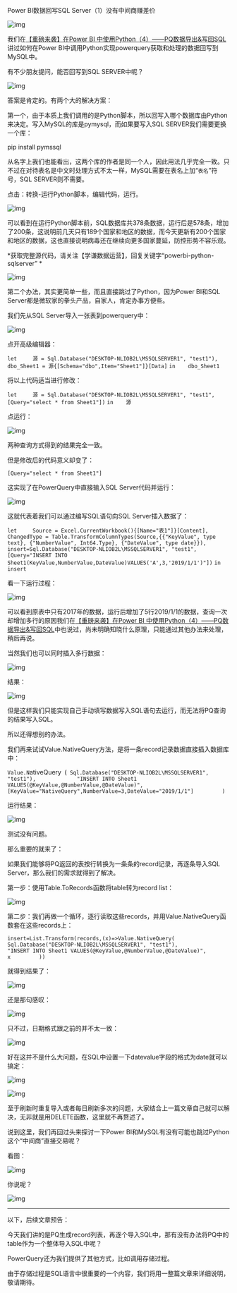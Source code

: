 Power BI数据回写SQL Server（1）没有中间商赚差价

![img](https://mmbiz.qpic.cn/mmbiz_jpg/OyXiackVTfOiaYFMzgSvXEHcsLicyWQtvacduvV5NuS96W85vl9qE1pAWI7SiagNerELIeMNNtarI7icTSaLbRP4l9Q/640?wx_fmt=jpeg)



我们在[【重磅来袭】在Power BI 中使用Python（4）——PQ数据导出&写回SQL](http://mp.weixin.qq.com/s?__biz=MzI2MDY3NDk1OA==&mid=2247483996&idx=1&sn=65fbc72a39ba9168ef611110b3a16e54&chksm=ea6746bddd10cfab9ea97b3e0c418bc5f7c195ad5d7f75edfc11fd41242cbd87cf8ff6f37103&scene=21#wechat_redirect) 讲过如何在Power BI中调用Python实现powerquery获取和处理的数据回写到MySQL中。



有不少朋友提问，能否回写到SQL SERVER中呢？

![img](https://mmbiz.qpic.cn/mmbiz_png/OyXiackVTfOgcmPd6SBjrlvB2EatBRdibj7pzCkMKwV27K2pR5cNSNjwtvH6WfAY2Z7R9hJibfa1mZFOMNWCHLIibA/640?wx_fmt=png)



答案是肯定的。有两个大的解决方案：



第一个，由于本质上我们调用的是Python脚本，所以回写入哪个数据库由Python来决定。写入MySQL的库是pymysql，而如果要写入SQL SERVER我们需要更换一个库：

pip install pymssql



从名字上我们也能看出，这两个库的作者是同一个人，因此用法几乎完全一致。只不过在对待表名是中文时处理方式不太一样，MySQL需要在表名上加“`表名`”符号，SQL SERVER则不需要。



点击：转换-运行Python脚本，编辑代码，运行。

![img](https://mmbiz.qpic.cn/mmbiz_gif/OyXiackVTfOiaYFMzgSvXEHcsLicyWQtvacViasO7NR5icg9TMfhGQbXo2rI3h1JRXOUsxOp7L89ZIFatIXbGiakCypQ/640?wx_fmt=gif)



可以看到在运行Python脚本前，SQL数据库共378条数据，运行后是578条，增加了200条，这说明前几天只有189个国家和地区的数据，而今天更新有200个国家和地区的数据，这也直接说明病毒还在继续向更多国家蔓延，防控形势不容乐观。



*获取完整源代码，请关注【学谦数据运营】，回复关键字“powerbi-python-sqlserver”
*

![img](https://mmbiz.qpic.cn/mmbiz_png/OyXiackVTfOiaYFMzgSvXEHcsLicyWQtvacic6463kveFzUWFRicV4DiarGpJVLtCjqTmxABJmhNIQw5jhbtYXDPzWhA/640?wx_fmt=png)





第二个办法，其实更简单一些，而且直接跳过了Python，因为Power BI和SQL Server都是微软家的拳头产品，自家人，肯定办事方便些。



我们先从SQL Server导入一张表到powerquery中：

![img](https://mmbiz.qpic.cn/mmbiz_gif/OyXiackVTfOiaYFMzgSvXEHcsLicyWQtvacjDqN1Sk5dTJjpicSMNwpvKrdW6yXd57cMZMpfWXuOJYhrgYZib0CuoMg/640?wx_fmt=gif)



点开高级编辑器：

`let    
    源 = Sql.Database("DESKTOP-NLIOB2L\MSSQLSERVER1", "test1"),    
    dbo_Sheet1 = 源{[Schema="dbo",Item="Sheet1"]}[Data]`
`in    dbo_Sheet1`



将以上代码适当进行修改：

`let    
    源 = Sql.Database("DESKTOP-NLIOB2L\MSSQLSERVER1", "test1",[Query="select * from Sheet1"])`
`in    源`



点运行：

![img](https://mmbiz.qpic.cn/mmbiz_png/OyXiackVTfOiaYFMzgSvXEHcsLicyWQtvacburAhDf9LROVgbEQXAkRNa1IhMZs3865Apzegia669zUKUHiagHp0kvA/640?wx_fmt=png)



两种查询方式得到的结果完全一致。



但是修改后的代码意义却变了：



`[Query="select * from Sheet1"]`



这实现了在PowerQuery中直接输入SQL Server代码并运行：

![img](https://mmbiz.qpic.cn/mmbiz_png/OyXiackVTfOiaYFMzgSvXEHcsLicyWQtvacoIKzcF7gCicQvNpwKRYzzWbKRY9hUu0YB1ux1oEOUZy7jU3aoVTYYiaA/640?wx_fmt=png)



这就代表着我们可以通过编写SQL语句向SQL Server插入数据了：

`let    
    Source = Excel.CurrentWorkbook(){[Name="表1"]}[Content],    
    ChangedType = Table.TransformColumnTypes(Source,{{"KeyValue", type text}, {"NumberValue", Int64.Type}, {"DateValue", type date}}),    
    insert=Sql.Database("DESKTOP-NLIOB2L\MSSQLSERVER1", "test1",[Query="INSERT INTO Sheet1(KeyValue,NumberValue,DateValue)VALUES('A',3,'2019/1/1')"])`
`in    insert`



看一下运行过程：

![img](https://mmbiz.qpic.cn/mmbiz_gif/OyXiackVTfOiaYFMzgSvXEHcsLicyWQtvacN32FonLpSBVdsEkUHWowiawSiaR1WZ4dsQxCusRf7L34Gcm4eWAAQ2IA/640?wx_fmt=gif)



可以看到原表中只有2017年的数据，运行后增加了5行2019/1/1的数据，查询一次却增加多行的原因我们在[【重磅来袭】在Power BI 中使用Python（4）——PQ数据导出&写回SQL](http://mp.weixin.qq.com/s?__biz=MzI2MDY3NDk1OA==&mid=2247483996&idx=1&sn=65fbc72a39ba9168ef611110b3a16e54&chksm=ea6746bddd10cfab9ea97b3e0c418bc5f7c195ad5d7f75edfc11fd41242cbd87cf8ff6f37103&scene=21#wechat_redirect)中也说过，尚未明确知晓什么原理，只能通过其他办法来处理，稍后再说。



当然我们也可以同时插入多行数据：

![img](https://mmbiz.qpic.cn/mmbiz_png/OyXiackVTfOiaYFMzgSvXEHcsLicyWQtvacyPk74CffOBFHedEJ4fCL5gn05xV0WSecWf9R1hbmYqkUvGytynic2Qw/640?wx_fmt=png)



结果：

![img](https://mmbiz.qpic.cn/mmbiz_png/OyXiackVTfOiaYFMzgSvXEHcsLicyWQtvacg5FPG3qBGhobFrsVdhYHpjhv29sds4sap5G9L3tsxicic8cxzLG8Gsibw/640?wx_fmt=png)



但是这样我们只能实现自己手动填写数据写入SQL语句去运行，而无法将PQ查询的结果写入SQL。



所以还得想别的办法。



我们再来试试Value.NativeQuery方法，是将一条record记录数据直接插入数据库中：

`Value.N`ativeQuery`
        `(`
        Sql.Database("DESKTOP-NLIOB2L\MSSQLSERVER1", "test1"),            
        "INSERT INTO Sheet1 VALUES(@KeyValue,@NumberValue,@DateValue)",            
        [KeyValue="NativeQuery",NumberValue=3,DateValue="2019/1/1"]        
        )`

运行结果：

![img](https://mmbiz.qpic.cn/mmbiz_png/OyXiackVTfOiaYFMzgSvXEHcsLicyWQtvacpq4srUgbP87rP0AhEvibfibal1iagj7SJJbZsgR5mx6ojHUeMkic7iccTrQ/640?wx_fmt=png)

测试没有问题。



那么重要的就来了：



如果我们能够将PQ返回的表按行转换为一条条的record记录，再逐条导入SQL Server，那么我们的需求就得到了解决。



第一步：使用Table.ToRecords函数将table转为record list：

![img](https://mmbiz.qpic.cn/mmbiz_gif/OyXiackVTfOiaYFMzgSvXEHcsLicyWQtvactq4wmsgsDqf0QVPuAibZ7AWiay9EbmeibEPsBc24sqH4SibuVdydLG2SeQ/640?wx_fmt=gif)



第二步：我们再做一个循环，逐行读取这些records，并用Value.NativeQuery函数套在这些records上：

`insert=List.Transform(records,(x)=>Value.NativeQuery(            
            Sql.Database("DESKTOP-NLIOB2L\MSSQLSERVER1", "test1"),            
            "INSERT INTO Sheet1 VALUES(@KeyValue,@NumberValue,@DateValue)",            
            x        
            ))`



就得到结果了：

![img](https://mmbiz.qpic.cn/mmbiz_gif/OyXiackVTfOiaYFMzgSvXEHcsLicyWQtvace5mhib0ElicG1kLeOQfFTicZZeoXRaqNqLc8IZOzugowbDYfia8FskaPAA/640?wx_fmt=gif)



还是那句感叹：

![img](https://mmbiz.qpic.cn/mmbiz_jpg/OyXiackVTfOhFSYQRT6gCntGhzicVysOxen5x5xnzO5Zib2piclRHX7aoYrSZBkHsLVtSsvaOp1bgqMbvUlibP51XSQ/640?wx_fmt=jpeg)



只不过，日期格式跟之前的并不太一致：

![img](https://mmbiz.qpic.cn/mmbiz_png/OyXiackVTfOiaYFMzgSvXEHcsLicyWQtvac7yGJ66iaWcEC3hfgcwscDxKMAZf8HJ2Zs6HibaRJjtpt52cL4dOokTnw/640?wx_fmt=png)



好在这并不是什么大问题，在SQL中设置一下datevalue字段的格式为date就可以搞定：

![img](https://mmbiz.qpic.cn/mmbiz_png/OyXiackVTfOiaYFMzgSvXEHcsLicyWQtvacjneLp8f1GibibbILN5WMcaib26KNdN79TsibFiaNzS0Sg6M7DdgQdf0m34Q/640?wx_fmt=png)



![img](https://mmbiz.qpic.cn/mmbiz_gif/OyXiackVTfOgfUZfjnTP7I2MY4D4f0G78t3M7lpbYGCM81Z4GORa6QoGvrroWjE8vqdVQictms7hwlibicG6DxicYQQ/640?wx_fmt=gif)



至于刷新时重复导入或者每日刷新多次的问题，大家结合上一篇文章自己就可以解决，无非就是用DELETE函数，这里就不再赘述了。



说到这里，我们再回过头来探讨一下Power BI和MySQL有没有可能也跳过Python这个“中间商”直接交易呢？



看图：

![img](https://mmbiz.qpic.cn/mmbiz_png/OyXiackVTfOiaYFMzgSvXEHcsLicyWQtvacyrdfAbBHicl6tEUEapSvgx5Cee5ttSLVO8MRJPPFycCNJfvzwiciaMDdQ/640?wx_fmt=png)



你说呢？

![img](https://mmbiz.qpic.cn/mmbiz_jpg/OyXiackVTfOiaYFMzgSvXEHcsLicyWQtvacqqh0HicqdeX8NsXiaibvhmrKscg6sQNd6tGicic9K6v63h7KQogcBiab9Zicw/640?wx_fmt=jpeg)







------



以下，后续文章预告：



今天我们讲的是PQ生成record列表，再逐个导入SQL中，那有没有办法将PQ中的table作为一个整体导入SQL中呢？



PowerQuery还为我们提供了其他方式，比如调用存储过程。



由于存储过程是SQL语言中很重要的一个内容，我们将用一整篇文章来详细说明，敬请期待。

